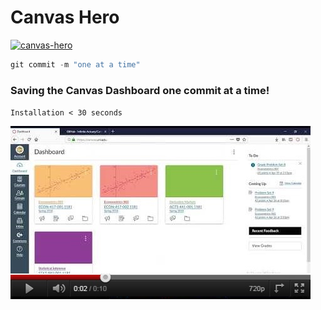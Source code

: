 # Canvas Hero

[![canvas-hero](https://media.giphy.com/media/8r2BUb1CT7asdZgkV7/giphy.gif)](https://github.com/Infinite-Actuary/CanvasHero/raw/master/web-ext-artifacts/canvas_hero-1.0-an%2Bfx.xpi)

```javascript
git commit -m "one at a time"
```

### Saving the Canvas Dashboard one commit at a time!

`Installation < 30 seconds`

[![canvas-hero-demo](https://raw.githubusercontent.com/Infinite-Actuary/CanvasHero/master/img/canvas-hero-youtube.jpg)](https://www.youtube.com/watch?v=B4XVGtWNkGs)
